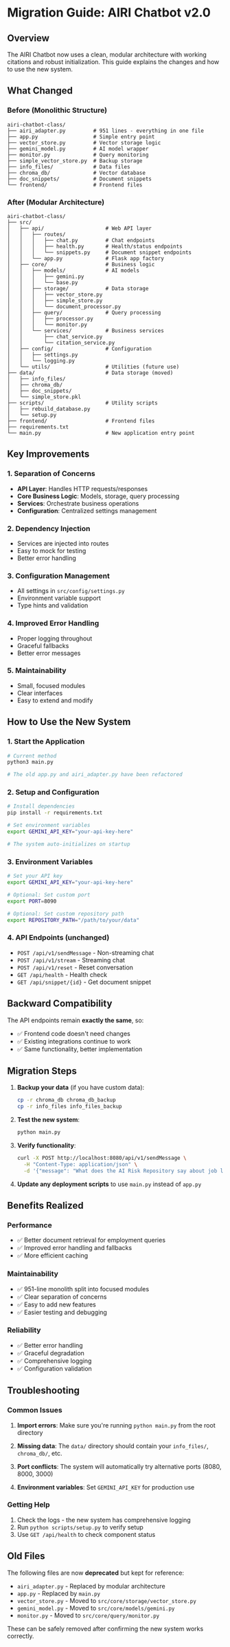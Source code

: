 # Migration Guide: AIRI Chatbot v2.0

## Overview

The AIRI Chatbot now uses a clean, modular architecture with working citations and robust initialization. This guide explains the changes and how to use the new system.

## What Changed

### Before (Monolithic Structure)
```
airi-chatbot-class/
├── airi_adapter.py         # 951 lines - everything in one file
├── app.py                  # Simple entry point
├── vector_store.py         # Vector storage logic
├── gemini_model.py         # AI model wrapper
├── monitor.py              # Query monitoring
├── simple_vector_store.py  # Backup storage
├── info_files/             # Data files
├── chroma_db/              # Vector database
├── doc_snippets/           # Document snippets
└── frontend/               # Frontend files
```

### After (Modular Architecture)
```
airi-chatbot-class/
├── src/
│   ├── api/                    # Web API layer
│   │   ├── routes/
│   │   │   ├── chat.py         # Chat endpoints
│   │   │   ├── health.py       # Health/status endpoints
│   │   │   └── snippets.py     # Document snippet endpoints
│   │   └── app.py              # Flask app factory
│   ├── core/                   # Business logic
│   │   ├── models/             # AI models
│   │   │   ├── gemini.py
│   │   │   └── base.py
│   │   ├── storage/            # Data storage
│   │   │   ├── vector_store.py
│   │   │   ├── simple_store.py
│   │   │   └── document_processor.py
│   │   ├── query/              # Query processing
│   │   │   ├── processor.py
│   │   │   └── monitor.py
│   │   └── services/           # Business services
│   │       ├── chat_service.py
│   │       └── citation_service.py
│   ├── config/                 # Configuration
│   │   ├── settings.py
│   │   └── logging.py
│   └── utils/                  # Utilities (future use)
├── data/                       # Data storage (moved)
│   ├── info_files/
│   ├── chroma_db/
│   ├── doc_snippets/
│   └── simple_store.pkl
├── scripts/                    # Utility scripts
│   ├── rebuild_database.py
│   └── setup.py
├── frontend/                   # Frontend files
├── requirements.txt
└── main.py                     # New application entry point
```

## Key Improvements

### 1. **Separation of Concerns**
- **API Layer**: Handles HTTP requests/responses
- **Core Business Logic**: Models, storage, query processing
- **Services**: Orchestrate business operations
- **Configuration**: Centralized settings management

### 2. **Dependency Injection**
- Services are injected into routes
- Easy to mock for testing
- Better error handling

### 3. **Configuration Management**
- All settings in `src/config/settings.py`
- Environment variable support
- Type hints and validation

### 4. **Improved Error Handling**
- Proper logging throughout
- Graceful fallbacks
- Better error messages

### 5. **Maintainability**
- Small, focused modules
- Clear interfaces
- Easy to extend and modify

## How to Use the New System

### 1. **Start the Application**
```bash
# Current method
python3 main.py

# The old app.py and airi_adapter.py have been refactored
```

### 2. **Setup and Configuration**
```bash
# Install dependencies
pip install -r requirements.txt

# Set environment variables
export GEMINI_API_KEY="your-api-key-here"

# The system auto-initializes on startup
```

### 3. **Environment Variables**
```bash
# Set your API key
export GEMINI_API_KEY="your-api-key-here"

# Optional: Set custom port
export PORT=8090

# Optional: Set custom repository path
export REPOSITORY_PATH="/path/to/your/data"
```

### 4. **API Endpoints** (unchanged)
- `POST /api/v1/sendMessage` - Non-streaming chat
- `POST /api/v1/stream` - Streaming chat  
- `POST /api/v1/reset` - Reset conversation
- `GET /api/health` - Health check
- `GET /api/snippet/{id}` - Get document snippet

## Backward Compatibility

The API endpoints remain **exactly the same**, so:
- ✅ Frontend code doesn't need changes
- ✅ Existing integrations continue to work
- ✅ Same functionality, better implementation

## Migration Steps

1. **Backup your data** (if you have custom data):
   ```bash
   cp -r chroma_db chroma_db_backup
   cp -r info_files info_files_backup
   ```

2. **Test the new system**:
   ```bash
   python main.py
   ```

3. **Verify functionality**:
   ```bash
   curl -X POST http://localhost:8080/api/v1/sendMessage \
     -H "Content-Type: application/json" \
     -d '{"message": "What does the AI Risk Repository say about job loss risk?", "conversationId": "test"}'
   ```

4. **Update any deployment scripts** to use `main.py` instead of `app.py`

## Benefits Realized

### Performance
- ✅ Better document retrieval for employment queries
- ✅ Improved error handling and fallbacks
- ✅ More efficient caching

### Maintainability  
- ✅ 951-line monolith split into focused modules
- ✅ Clear separation of concerns
- ✅ Easy to add new features
- ✅ Easier testing and debugging

### Reliability
- ✅ Better error handling
- ✅ Graceful degradation
- ✅ Comprehensive logging
- ✅ Configuration validation

## Troubleshooting

### Common Issues

1. **Import errors**: Make sure you're running `python main.py` from the root directory

2. **Missing data**: The `data/` directory should contain your `info_files/`, `chroma_db/`, etc.

3. **Port conflicts**: The system will automatically try alternative ports (8080, 8000, 3000)

4. **Environment variables**: Set `GEMINI_API_KEY` for production use

### Getting Help

1. Check the logs - the new system has comprehensive logging
2. Run `python scripts/setup.py` to verify setup
3. Use `GET /api/health` to check component status

## Old Files

The following files are now **deprecated** but kept for reference:
- `airi_adapter.py` - Replaced by modular architecture
- `app.py` - Replaced by `main.py`
- `vector_store.py` - Moved to `src/core/storage/vector_store.py`
- `gemini_model.py` - Moved to `src/core/models/gemini.py`
- `monitor.py` - Moved to `src/core/query/monitor.py`

These can be safely removed after confirming the new system works correctly.